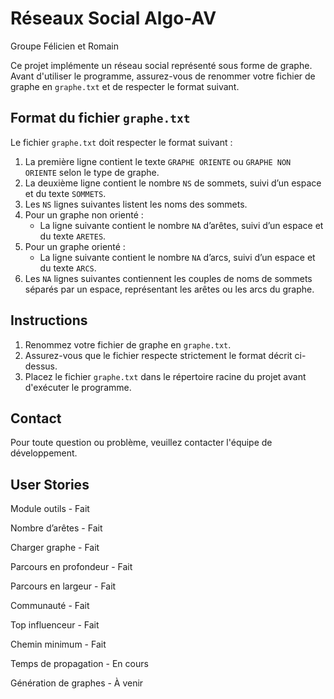 # Réseaux Social Algo-AV

Groupe Félicien et Romain

Ce projet implémente un réseau social représenté sous forme de graphe. Avant d'utiliser le programme, assurez-vous de renommer votre fichier de graphe en `graphe.txt` et de respecter le format suivant.

## Format du fichier `graphe.txt`

Le fichier `graphe.txt` doit respecter le format suivant :

1. La première ligne contient le texte `GRAPHE ORIENTE` ou `GRAPHE NON ORIENTE` selon le type de graphe.
2. La deuxième ligne contient le nombre `NS` de sommets, suivi d’un espace et du texte `SOMMETS`.
3. Les `NS` lignes suivantes listent les noms des sommets.
4. Pour un graphe non orienté :
   - La ligne suivante contient le nombre `NA` d’arêtes, suivi d’un espace et du texte `ARETES`.
5. Pour un graphe orienté :
   - La ligne suivante contient le nombre `NA` d’arcs, suivi d’un espace et du texte `ARCS`.
6. Les `NA` lignes suivantes contiennent les couples de noms de sommets séparés par un espace, représentant les arêtes ou les arcs du graphe.

## Instructions

1. Renommez votre fichier de graphe en `graphe.txt`.
2. Assurez-vous que le fichier respecte strictement le format décrit ci-dessus.
3. Placez le fichier `graphe.txt` dans le répertoire racine du projet avant d'exécuter le programme.

## Contact

Pour toute question ou problème, veuillez contacter l'équipe de développement.

## User Stories

Module outils - Fait

Nombre d’arêtes - Fait

Charger graphe - Fait

Parcours en profondeur - Fait

Parcours en largeur - Fait

Communauté - Fait

Top influenceur - Fait

Chemin minimum - Fait

Temps de propagation - En cours

Génération de graphes - À venir
